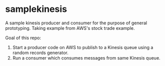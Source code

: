 # samplekinesis
A sample kinesis producer and consumer for the purpose of general prototyping. 
Taking example from AWS's stock trade example.

Goal of this repo:
1. Start a producer code on AWS to publish to a Kinesis queue using a random records generator.
2. Run a consumer which consumes messages from same Kinesis queue.

